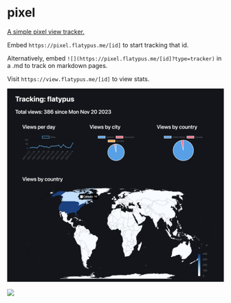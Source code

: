 # pixel

[A simple pixel view tracker.](https://view.flatypus.me)

Embed `https://pixel.flatypus.me/[id]` to start tracking that id.

Alternatively, embed `![](https://pixel.flatypus.me/[id]?type=tracker)` in a .md to track on markdown pages.

Visit `https://view.flatypus.me/[id]` to view stats.

![Example usage:](/images/example.png)

![](https://pixel.flatypus.me/a16be4b2-ae3b-40f7-a946-8c8eaf540670?type=tracker)
